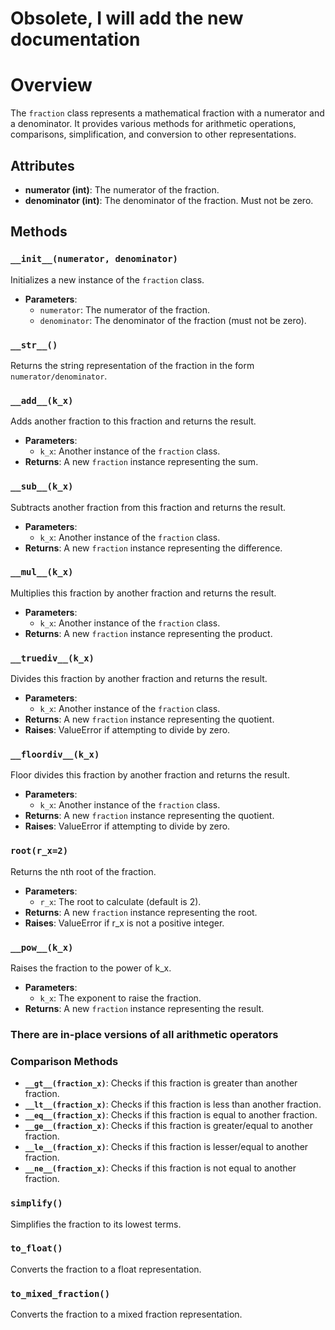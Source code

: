 # Obsolete, I will add the new documentation

# Overview

The `fraction` class represents a mathematical fraction with a numerator and a denominator. It provides various methods for arithmetic operations, comparisons, simplification, and conversion to other representations.

## Attributes

- **numerator (int)**: The numerator of the fraction.
- **denominator (int)**: The denominator of the fraction. Must not be zero.

## Methods

### `__init__(numerator, denominator)`

Initializes a new instance of the `fraction` class.

- **Parameters**:
  - `numerator`: The numerator of the fraction.
  - `denominator`: The denominator of the fraction (must not be zero).

### `__str__()`

Returns the string representation of the fraction in the form `numerator/denominator`.

### `__add__(k_x)`

Adds another fraction to this fraction and returns the result.

- **Parameters**:
  - `k_x`: Another instance of the `fraction` class.
- **Returns**: A new `fraction` instance representing the sum.

### `__sub__(k_x)`

Subtracts another fraction from this fraction and returns the result.

- **Parameters**:
  - `k_x`: Another instance of the `fraction` class.
- **Returns**: A new `fraction` instance representing the difference.

### `__mul__(k_x)`

Multiplies this fraction by another fraction and returns the result.

- **Parameters**:
  - `k_x`: Another instance of the `fraction` class.
- **Returns**: A new `fraction` instance representing the product.

### `__truediv__(k_x)`

Divides this fraction by another fraction and returns the result.

- **Parameters**:
  - `k_x`: Another instance of the `fraction` class.
- **Returns**: A new `fraction` instance representing the quotient.
- **Raises**: ValueError if attempting to divide by zero.

### `__floordiv__(k_x)`

Floor divides this fraction by another fraction and returns the result.

- **Parameters**:
  - `k_x`: Another instance of the `fraction` class.
- **Returns**: A new `fraction` instance representing the quotient.
- **Raises**: ValueError if attempting to divide by zero.

### `root(r_x=2)`

Returns the nth root of the fraction.

- **Parameters**:
  - `r_x`: The root to calculate (default is 2).
- **Returns**: A new `fraction` instance representing the root.
- **Raises**: ValueError if r_x is not a positive integer.

### `__pow__(k_x)`

Raises the fraction to the power of k_x.

- **Parameters**:
  - `k_x`: The exponent to raise the fraction.
- **Returns**: A new `fraction` instance representing the result.

### There are in-place versions of all arithmetic operators

### Comparison Methods

- **`__gt__(fraction_x)`**: Checks if this fraction is greater than another fraction.
- **`__lt__(fraction_x)`**: Checks if this fraction is less than another fraction.
- **`__eq__(fraction_x)`**: Checks if this fraction is equal to another fraction.
- **`__ge__(fraction_x)`**: Checks if this fraction is greater/equal to another fraction.
- **`__le__(fraction_x)`**: Checks if this fraction is lesser/equal to another fraction.
- **`__ne__(fraction_x)`**: Checks if this fraction is not equal to another fraction.



### `simplify()`

Simplifies the fraction to its lowest terms.

### `to_float()`

Converts the fraction to a float representation.

### `to_mixed_fraction()`

Converts the fraction to a mixed fraction representation.
